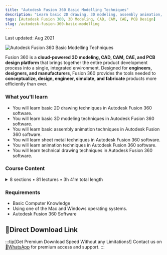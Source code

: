 ```yaml
---
title: "Autodesk Fusion 360 Basic Modelling Techniques"
description: "Learn basic 2D drawing, 3D modeling, assembly animation, and sheet metal techniques in Autodesk Fusion 360."
tags: [Autodesk Fusion 360, 3D Modeling, CAD, CAM, CAE, PCB Design]
slug: /autodesk-fusion-360-basic-modelling
---
```


Last updated: Aug 2021

![Autodesk Fusion 360 Basic Modelling Techniques](https://img-c.udemycdn.com/course/240x135/4162456_bcf2_3.jpg)

Fusion 360 is a **cloud-powered 3D modeling, CAD, CAM, CAE, and PCB design platform** that brings together the entire product development process into a single, integrated environment. Designed for **engineers, designers, and manufacturers**, Fusion 360 provides the tools needed to **conceptualize, design, engineer, simulate, and fabricate** products more efficiently than ever.

### What you'll learn

-   You will learn basic 2D drawing techniques in Autodesk Fusion 360 software.
-   You will learn basic 3D modeling techniques in Autodesk Fusion 360 software.
-   You will learn basic assembly animation techniques in Autodesk Fusion 360 software.
-   You will learn sheet metal techniques in Autodesk Fusion 360 software.
-   You will learn animation techniques in Autodesk Fusion 360 software.
-   You will learn technical drawing techniques in Autodesk Fusion 360 software.

### Course Content

<details>
<summary>8 sections • 81 lectures • 3h 41m total length</summary>

**DESIGN - Sketch, Create, Modify (41 lectures • 1hr 45min)**
-   LINE RECTANGLE CIRCLE
-   ARC POLYGON
-   ELLIPSE SLOT
-   SPLINE CONIC CURVE
-   POINT TEXT
-   TRIM EXTEND BREAK
-   CIRCULAR PATTERN RECTANGULAR PATTERN
-   FILLET MIRROR
-   OFFSET SKETCH SCALE PROJECTS
-   EXTRUDE
-   REVOLVE
-   SWEEP
-   LOFT
-   RIB
-   WEB
-   HOLE THREAD
-   BOX
-   CYLINDER
-   SPHERE
-   TORUS
-   COIL
-   PIPE
-   RECTANGULAR PATTERN
-   MIRROR
-   THICKEN
-   BOUNDARY FILL
-   PRESS PULL
-   FILLET
-   CHAMFER
-   SHELL
-   DRAFT
-   SCALE
-   COMBINE
-   OFFSET FACES REPLACE FACES
-   SPLIT FACE
-   SPLIT BODY
-   SILHOUTTE SPLIT
-   MOVE COPY
-   ALIGN
-   APPEARANCE
-   PHYSICAL MATERIAL

**DESIGN - Assembly (9 lectures • 31min)**
-   NEW COMPONENT
-   JOINT
-   AS BUILT JOINT
-   JOINT ORIGIN
-   RIGID GROUP
-   DRIVE JOINTS
-   MOTION LINK
-   CONTACT SETS
-   MOTION STUDY

**DESIGN - Construct (7 lectures • 19min)**
-   CONSTRUCTION PLANES 1
-   CONSTRUCTION PLANES 2
-   CONSTRUCTION PLANES 3
-   CONSTRUCTION AXIS 1
-   CONSTRUCTION AXIS 2
-   CONSTRUCTION POINTS 1
-   CONSTRUCTION POINTS 2

**DESIGN - Inspect (3 lectures • 9min)**
-   MEASURE INTERFERENCE CURVATURE COMB ANALYSIS
-   ZEBRA ANALYSIS DRAFT ANALYSIS CURVATURE MAP ANALYSIS
-   SECTION ANALYSIS CENTER OF MASS COMPONENT COLOR CYCLING TOGGLE

**DESIGN - Insert (4 lectures • 6min)**
-   DECAL
-   ATTACHED CANVAS
-   INSERT MCMASTER CARR COMPONENT INSERT A MANUFACTURER PART
-   INSERT MESH SVG DXF

**ANIMATION (4 lectures • 15min)**
-   ANIMATION INTERFACE DESCRIPTION
-   STORYBOARD AND TRANSFORM
-   EXPLODE AND APPEARANCE
-   ANNOTATION, CAMERA, SAVE

**SHEET METAL (5 lectures • 18min)**
-   FLANGE
-   BEND
-   UNFOLD
-   CREATE FLAT PATTERN
-   SHEET METAL RULES

**DRAWING (8 lectures • 19min)**
-   DRAWING WORKSPACE AND VIEWS
-   MODIFY
-   GEOMETRY
-   DIMENSION 1
-   DIMENSION 2
-   TEXT AND SYMBOLS
-   DRAWING FROM ANIMATION
-   TABLES AND EXPORT PDF

</details>

### Requirements

-   Basic Computer Knowledge
-   Using one of the Mac and Windows operating systems.
-   Autodesk Fusion 360 Software

## 🚀Direct Download Link
:::tip[Get Premium Download Speed Without any Limitations!]
Contact us on [💬WhatsApp](https://wa.me/+8613237610083) for premium access and support.
:::

